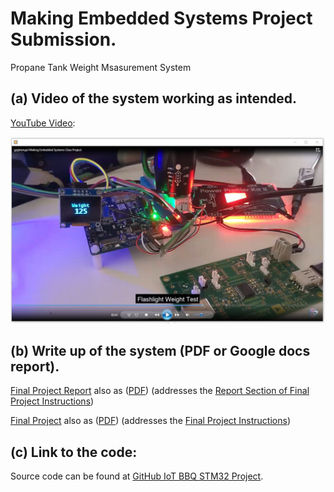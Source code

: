 # Making Embedded Systems Project Submission.

Propane Tank Weight Msasurement System

## (a) Video of the system working as intended.

[YouTube Video](https://youtu.be/YIoqKTbCUQQ):

[![you_tube_preview.jpg](./images/youtube_preview.jpg)](https://youtu.be/YIoqKTbCUQQ)

## (b) Write up of the system (PDF or Google docs report). 

[Final Project Report](./Final_Project_Report.md) also as ([PDF](./Final_Project_Report.pdf)) (addresses the [Report Section of Final Project Instructions](https://github.com/gojimmypi/IoT_BBQ/blob/main/Assignments/Final_Project_Instructions.md#report))

[Final Project](./Final_Project.md) also as ([PDF](./Final_Project.pdf)) (addresses the [Final Project Instructions](./Final_Project_Instructions.md))


## (c) Link to the code: 

Source code can be found at [GitHub IoT BBQ STM32 Project](https://github.com/gojimmypi/IoT_BBQ/tree/main/IoT_BBQ_STM32).

